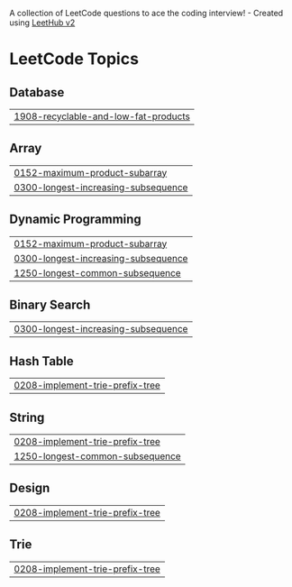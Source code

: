 A collection of LeetCode questions to ace the coding interview! - Created using [LeetHub v2](https://github.com/arunbhardwaj/LeetHub-2.0)
<!---LeetCode Topics Start-->
# LeetCode Topics
## Database
|  |
| ------- |
| [1908-recyclable-and-low-fat-products](https://github.com/VITianLalit/LeetCodeProblemSolution.github.io/tree/master/1908-recyclable-and-low-fat-products) |
## Array
|  |
| ------- |
| [0152-maximum-product-subarray](https://github.com/VITianLalit/LeetCodeProblemSolution.github.io/tree/master/0152-maximum-product-subarray) |
| [0300-longest-increasing-subsequence](https://github.com/VITianLalit/LeetCodeProblemSolution.github.io/tree/master/0300-longest-increasing-subsequence) |
## Dynamic Programming
|  |
| ------- |
| [0152-maximum-product-subarray](https://github.com/VITianLalit/LeetCodeProblemSolution.github.io/tree/master/0152-maximum-product-subarray) |
| [0300-longest-increasing-subsequence](https://github.com/VITianLalit/LeetCodeProblemSolution.github.io/tree/master/0300-longest-increasing-subsequence) |
| [1250-longest-common-subsequence](https://github.com/VITianLalit/LeetCodeProblemSolution.github.io/tree/master/1250-longest-common-subsequence) |
## Binary Search
|  |
| ------- |
| [0300-longest-increasing-subsequence](https://github.com/VITianLalit/LeetCodeProblemSolution.github.io/tree/master/0300-longest-increasing-subsequence) |
## Hash Table
|  |
| ------- |
| [0208-implement-trie-prefix-tree](https://github.com/VITianLalit/LeetCodeProblemSolution.github.io/tree/master/0208-implement-trie-prefix-tree) |
## String
|  |
| ------- |
| [0208-implement-trie-prefix-tree](https://github.com/VITianLalit/LeetCodeProblemSolution.github.io/tree/master/0208-implement-trie-prefix-tree) |
| [1250-longest-common-subsequence](https://github.com/VITianLalit/LeetCodeProblemSolution.github.io/tree/master/1250-longest-common-subsequence) |
## Design
|  |
| ------- |
| [0208-implement-trie-prefix-tree](https://github.com/VITianLalit/LeetCodeProblemSolution.github.io/tree/master/0208-implement-trie-prefix-tree) |
## Trie
|  |
| ------- |
| [0208-implement-trie-prefix-tree](https://github.com/VITianLalit/LeetCodeProblemSolution.github.io/tree/master/0208-implement-trie-prefix-tree) |
<!---LeetCode Topics End-->